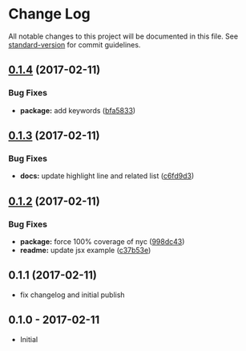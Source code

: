 # Change Log

All notable changes to this project will be documented in this file. See [standard-version](https://github.com/conventional-changelog/standard-version) for commit guidelines.

<a name="0.1.4"></a>
## [0.1.4](https://github.com/tunnckocore/mich-to-html/compare/v0.1.3...v0.1.4) (2017-02-11)


### Bug Fixes

* **package:** add keywords ([bfa5833](https://github.com/tunnckocore/mich-to-html/commit/bfa5833))



<a name="0.1.3"></a>
## [0.1.3](https://github.com/tunnckocore/mich-to-html/compare/v0.1.2...v0.1.3) (2017-02-11)


### Bug Fixes

* **docs:** update highlight line and related list ([c6fd9d3](https://github.com/tunnckocore/mich-to-html/commit/c6fd9d3))



<a name="0.1.2"></a>
## [0.1.2](https://github.com/tunnckocore/mich-to-html/compare/v0.1.1...v0.1.2) (2017-02-11)


### Bug Fixes

* **package:** force 100% coverage of nyc ([998dc43](https://github.com/tunnckocore/mich-to-html/commit/998dc43))
* **readme:** update jsx example ([c37b53e](https://github.com/tunnckocore/mich-to-html/commit/c37b53e))



<a name="0.1.1"></a>
## 0.1.1 (2017-02-11)

* fix changelog and initial publish



## 0.1.0 - 2017-02-11
- Initial
